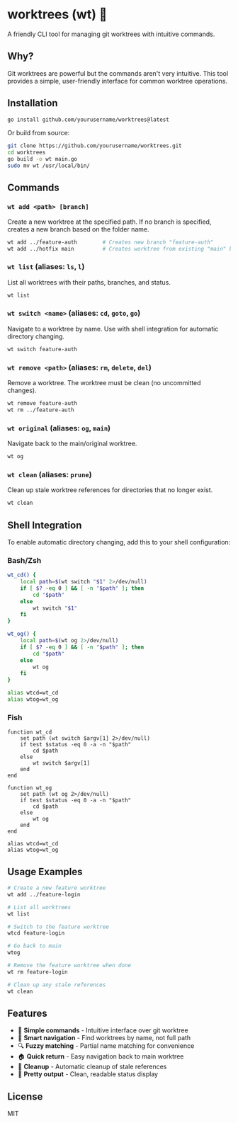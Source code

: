 # worktrees (wt) 🌳

A friendly CLI tool for managing git worktrees with intuitive commands.

## Why?

Git worktrees are powerful but the commands aren't very intuitive. This tool provides a simple, user-friendly interface for common worktree operations.

## Installation

```bash
go install github.com/yourusername/worktrees@latest
```

Or build from source:
```bash
git clone https://github.com/yourusername/worktrees.git
cd worktrees
go build -o wt main.go
sudo mv wt /usr/local/bin/
```

## Commands

### `wt add <path> [branch]`
Create a new worktree at the specified path. If no branch is specified, creates a new branch based on the folder name.

```bash
wt add ../feature-auth        # Creates new branch "feature-auth"
wt add ../hotfix main         # Creates worktree from existing "main" branch
```

### `wt list` (aliases: `ls`, `l`)
List all worktrees with their paths, branches, and status.

```bash
wt list
```

### `wt switch <name>` (aliases: `cd`, `goto`, `go`)
Navigate to a worktree by name. Use with shell integration for automatic directory changing.

```bash
wt switch feature-auth
```

### `wt remove <path>` (aliases: `rm`, `delete`, `del`)
Remove a worktree. The worktree must be clean (no uncommitted changes).

```bash
wt remove feature-auth
wt rm ../feature-auth
```

### `wt original` (aliases: `og`, `main`)
Navigate back to the main/original worktree.

```bash
wt og
```

### `wt clean` (aliases: `prune`)
Clean up stale worktree references for directories that no longer exist.

```bash
wt clean
```

## Shell Integration

To enable automatic directory changing, add this to your shell configuration:

### Bash/Zsh
```bash
wt_cd() {
    local path=$(wt switch "$1" 2>/dev/null)
    if [ $? -eq 0 ] && [ -n "$path" ]; then
        cd "$path"
    else
        wt switch "$1"
    fi
}

wt_og() {
    local path=$(wt og 2>/dev/null)
    if [ $? -eq 0 ] && [ -n "$path" ]; then
        cd "$path"
    else
        wt og
    fi
}

alias wtcd=wt_cd
alias wtog=wt_og
```

### Fish
```fish
function wt_cd
    set path (wt switch $argv[1] 2>/dev/null)
    if test $status -eq 0 -a -n "$path"
        cd $path
    else
        wt switch $argv[1]
    end
end

function wt_og
    set path (wt og 2>/dev/null)
    if test $status -eq 0 -a -n "$path"
        cd $path
    else
        wt og
    end
end

alias wtcd=wt_cd
alias wtog=wt_og
```

## Usage Examples

```bash
# Create a new feature worktree
wt add ../feature-login

# List all worktrees
wt list

# Switch to the feature worktree
wtcd feature-login

# Go back to main
wtog

# Remove the feature worktree when done
wt rm feature-login

# Clean up any stale references
wt clean
```

## Features

- 🚀 **Simple commands** - Intuitive interface over git worktree
- 📁 **Smart navigation** - Find worktrees by name, not full path
- 🔍 **Fuzzy matching** - Partial name matching for convenience
- 🏠 **Quick return** - Easy navigation back to main worktree
- 🧹 **Cleanup** - Automatic cleanup of stale references
- 🎨 **Pretty output** - Clean, readable status display

## License

MIT